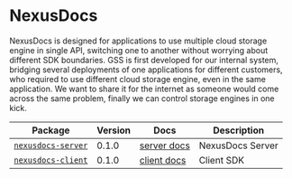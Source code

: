 # NexusDocs

NexusDocs is designed for applications to use multiple cloud storage engine in single API, switching one to another without worrying about different SDK boundaries. GSS is first developed for our internal system, bridging several deployments of one applications for different customers, who required to use different cloud storage engine, even in the same application. We want to share it for the internet as someone would come across the same problem, finally we can control storage engines in one kick.

| Package | Version | Docs | Description |
|---------|---------|------|-------------|
| [`nexusdocs-server`](/packages/nexusdocs-server) | 0.1.0 | [server docs](/packages/nexusdocs-client/README.md) | NexusDocs Server |
| [`nexusdocs-client`](/packages/nexusdocs-client) | 0.1.0 | [client docs](/packages/nexusdocs-client/README.md) | Client SDK |
